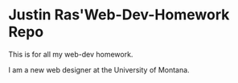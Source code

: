 # Justin Ras'Web-Dev-Homework Repo

 This is for all my web-dev homework.
 
 I am a new web designer at the University of Montana.
